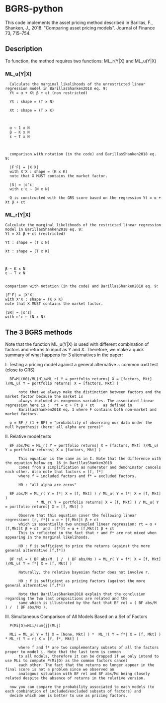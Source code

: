 # BGRS-python
This code implements the asset pricing method described in Barillas, F., Shanken, J., 2018. "Comparing asset pricing models". Journal of Finance 73, 715–754.


## Description

To function, the method requires two functions: ML_r(Y|X) and ML_u(Y|X)

### ML_u(Y|X)

      Calculate the marginal likelihoods of the unrestricted linear regression model in BarillasShanken2018 eq. 9:
      Yt = α + Xt β + εt (non restricted)
      
      Yt : shape = (T x N)
      
      Xt : shape = (T x K)
      
      
      
      α ~ 1 x N
      β ~ K x N
      ε ~ T x N
      
      
      
      comparison with notation (in the code) and BarillasShanken2018 eq. 9:
      
      |F'F| = |X'X|
      with X'X : shape = (K x K)
      note that X MUST contains the market factor.
      
      |S| = |ε'ε|
      with ε'ε ~ (N x N)
      
      Q is constructed with the GRS score based on the regression Yt = α + Xt β + εt

### ML_r(Y|X)

    Calculate the marginal likelihoods of the restricted linear regression model in BarillasShanken2018 eq. 9:
    Yt = Xt β + εt (restricted)

    Yt : shape = (T x N)

    Xt : shape = (T x K)


    
    β ~ K x N
    ε ~ T x N


    comparison with notation (in the code) and BarillasShanken2018 eq. 9:
    
    |F'F| = |X'X|
    with X'X : shape = (K x K)
    note that X MUST contains the market factor.

    |SR| = |ε'ε|
    with ε'ε ~ (N x N)

   


## The 3 BGRS methods

  

  Note that the function ML_u(Y|X) is used with different combination of factors and returns to input as Y and X.
  Therefore, we make a quick summary of what happens for 3 alternatives in the paper:

  I. Testing a pricing model against a general alternative ~ common α=0 test (close to GRS)

      BF=ML(H0)/ML(H1)=ML_r( Y = portfolio returns| X = [factors, Mkt] )/ML_u( Y = portfolio returns| X = [factors, Mkt] )

          note that we always make the distinction between factors and the market factor because the market is
          always included as exogenous variables. The associated linear regression here is :  rt = α + Ft β + εt    as defined in
          BarillasShanken2018 eq. 1 where F contains both non-market and market factors. 

      p = BF / (1 + BF) = "probability of observing our data under the null hypothesis (here: all alpha are zeros)"

  II. Relative model tests 

      BF abs/Mα = ML_r( Y = portfolio returns| X = [factors, Mkt] )/ML_u( Y = portfolio returns| X = [factors, Mkt] )
      
          This equation is the same as in I. Note that the difference with the equation below eq. 16 in BarillasShanken2018
          comes from a simplification as numerator and demoninator cancels each other. Also note that factors = [f, f*] 
          where f = included factors and f* = excluded factors.

          H0 : "all alpha are zeros"

      BF abs/M = ML_r( Y = f*| X = [f, Mkt] ) / ML_u( Y = f*| X = [f, Mkt] )
                  * ML_r( Y = portfolio returns| X = [f, Mkt] ) / ML_u( Y = portfolio returns| X = [f, Mkt] )

          Observe that this equation cover the following linear regression: [r, f*]t = α + [f,Mkt]t β + εt
          which is essentially two uncoupled linear regression: rt = α + [f,Mkt]t β + εt  and  [f*]t = α + [f,Mkt]t β + εt
          This is reflected in the fact that r and f* are not mixed when appearing in the marginal likelihoods.

          H0 : f is sufficient to price the returns (against the more general alternative [f,f*])

      BF rel = ( BF abs/M  ) /  ( BF abs/Mα ) = ML_r( Y = f*| X = [f, Mkt] )/ML_u( Y = f*| X = [f, Mkt] )

          Naturally, the relative bayesian factor does not involve r. 

          H0 : f is sufficient as pricing factors (against the more general alternative [f,f*])

          Note that BarillasShanken2018 explain that the conclusion regarding the two last propositions are related and the
          same which is illustrated by the fact that BF rel = ( BF abs/M  ) /  ( BF abs/Mα ).

  III. Simultaneous Comparison of All Models Based on a Set of Factors

      P(Mi|D)=MLi/sum{j}(MLj) 

      MLi = ML_u( Y = f| X = [None, Mkt] ) *  ML_r( Y = f*| X = [f, Mkt] ) * ML_r( Y = r| X = [f, f*, Mkt] )

          where f and f* are two complementary subsets of all the factors proper to model i. Note that the last term is common 
          to all models, therefore it can be dropped if we only intend to use MLi to compute P(Mi|D) as the common factors cancel
          each other. The fact that the returns no longer appear in the final score is not a problem since we observed an  
          analogous situation with BF rel and BF abs/Mα being closely related despite the absence of returns in the relative version.

      now you can compare the probability associated to each models (to each combination of included/excluded subsets of factors) and
      decide which one is better to use as pricing factors.






